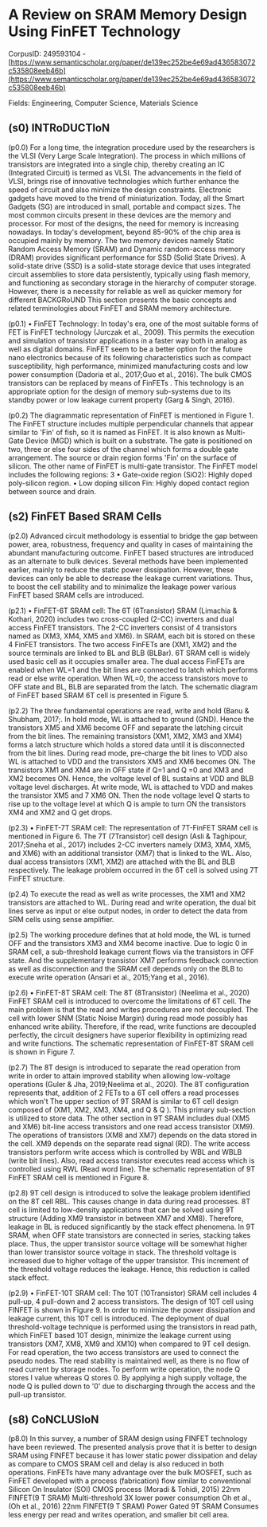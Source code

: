 # A Review on SRAM Memory Design Using FinFET Technology

CorpusID: 249593104 - [https://www.semanticscholar.org/paper/de139ec252be4e69ad436583072c535808eeb46b](https://www.semanticscholar.org/paper/de139ec252be4e69ad436583072c535808eeb46b)

Fields: Engineering, Computer Science, Materials Science

## (s0) INTRoDUCTIoN
(p0.0) For a long time, the integration procedure used by the researchers is the VLSI (Very Large Scale Integration). The process in which millions of transistors are integrated into a single chip, thereby creating an IC (Integrated Circuit) is termed as VLSI. The advancements in the field of VLSI, brings rise of innovative technologies which further enhance the speed of circuit and also minimize the design constraints. Electronic gadgets have moved to the trend of miniaturization. Today, all the Smart Gadgets (SG) are introduced in small, portable and compact sizes. The most common circuits present in these devices are the memory and processor. For most of the designs, the need for memory is increasing nowadays. In today's development, beyond 85-90% of the chip area is occupied mainly by memory. The two memory devices namely Static Random Access Memory (SRAM) and Dynamic random-access memory (DRAM) provides significant performance for SSD (Solid State Drives). A solid-state drive (SSD) is a solid-state storage device that uses integrated circuit assemblies to store data persistently, typically using flash memory, and functioning as secondary storage in the hierarchy of computer storage. However, there is a necessity for reliable as well as quicker memory for different BACKGRoUND This section presents the basic concepts and related terminologies about FinFET and SRAM memory architecture.

(p0.1) • FinFET Technology: In today's era, one of the most suitable forms of FET is FinFET technology (Jurczak et al., 2009). This permits the execution and simulation of transistor applications in a faster way both in analog as well as digital domains. FinFET seem to be a better option for the future nano electronics because of its following characteristics such as compact susceptibility, high performance, minimized manufacturing costs and low power consumption (Dadoria et al., 2017;Guo et al., 2016). The bulk CMOS transistors can be replaced by means of FinFETs . This technology is an appropriate option for the design of memory sub-systems due to its standby power or low leakage current property (Garg & Singh, 2016).

(p0.2) The diagrammatic representation of FinFET is mentioned in Figure 1. The FinFET structure includes multiple perpendicular channels that appear similar to 'Fin' of fish, so it is named as FinFET. It is also known as Multi-Gate Device (MGD) which is built on a substrate. The gate is positioned on two, three or else four sides of the channel which forms a double gate arrangement. The source or drain region forms 'Fin' on the surface of silicon. The other name of FinFET is multi-gate transistor. The FinFET model includes the following regions: 3 • Gate-oxide region (SiO2): Highly doped poly-silicon region. • Low doping silicon Fin: Highly doped contact region between source and drain.
## (s2) FinFET Based SRAM Cells
(p2.0) Advanced circuit methodology is essential to bridge the gap between power, area, robustness, frequency and quality in cases of maintaining the abundant manufacturing outcome. FinFET based structures are introduced as an alternate to bulk devices. Several methods have been implemented earlier, mainly to reduce the static power dissipation. However, these devices can only be able to decrease the leakage current variations. Thus, to boost the cell stability and to minimalize the leakage power various FinFET based SRAM cells are introduced.

(p2.1) • FinFET-6T SRAM cell: The 6T (6Transistor) SRAM (Limachia & Kothari, 2020) includes two cross-coupled (2-CC) inverters and dual access FinFET transistors. The 2-CC inverters consist of 4 transistors named as (XM3, XM4, XM5 and XM6). In SRAM, each bit is stored on these 4 FinFET transistors. The two access FinFETs are (XM1, XM2) and the source terminals are linked to BL and BLB (BLBar). 6T SRAM cell is widely used basic cell as it occupies smaller area. The dual access FinFETs are enabled when WL=1 and the bit lines are connected to latch which performs read or else write operation. When WL=0, the access transistors move to OFF state and BL, BLB are separated from the latch. The schematic diagram of FinFET based SRAM 6T cell is presented in Figure 5.

(p2.2) The three fundamental operations are read, write and hold (Banu & Shubham, 2017;. In hold mode, WL is attached to ground (GND). Hence the transistors XM5 and XM6 become OFF and separate the latching circuit from the bit lines. The remaining transistors (XM1, XM2, XM3 and XM4) forms a latch structure which holds a stored data until it is disconnected from the bit lines. During read mode, pre-charge the bit lines to VDD also WL is attached to VDD and the transistors XM5 and XM6 becomes ON. The transistors XM1 and XM4 are in OFF state if Q=1 and Q =0 and XM3 and XM2 becomes ON. Hence, the voltage level of BL sustains at VDD and BLB voltage level discharges. At write mode, WL is attached to VDD and makes the transistor XM5 and 7 XM6 ON. Then the node voltage level Q starts to rise up to the voltage level at which Q is ample to turn ON the transistors XM4 and XM2 and Q get drops.

(p2.3) • FinFET-7T SRAM cell: The representation of 7T-FinFET SRAM cell is mentioned in Figure  6. The 7T (7Transistor) cell design (Asli & Taghipour, 2017;Sneha et al., 2017) includes 2-CC inverters namely (XM3, XM4, XM5, and XM6) with an additional transistor (XM7) that is linked to the WL. Also, dual access transistors (XM1, XM2) are attached with the BL and BLB respectively. The leakage problem occurred in the 6T cell is solved using 7T FinFET structure.

(p2.4) To execute the read as well as write processes, the XM1 and XM2 transistors are attached to WL. During read and write operation, the dual bit lines serve as input or else output nodes, in order to detect the data from SRM cells using sense amplifier.

(p2.5) The working procedure defines that at hold mode, the WL is turned OFF and the transistors XM3 and XM4 become inactive. Due to logic 0 in SRAM cell, a sub-threshold leakage current flows via the transistors in OFF state. And the supplementary transistor XM7 performs feedback connection as well as disconnection and the SRAM cell depends only on the BLB to execute write operation (Ansari et al., 2015;Yang et al., 2016).

(p2.6) • FinFET-8T SRAM cell: The 8T (8Transistor) (Neelima et al., 2020) FinFET SRAM cell is introduced to overcome the limitations of 6T cell. The main problem is that the read and writes procedures are not decoupled. The cell with lower SNM (Static Noise Margin) during read mode possibly has enhanced write ability. Therefore, if the read, write functions are decoupled perfectly, the circuit designers have superior flexibility in optimizing read and write functions. The schematic representation of FinFET-8T SRAM cell is shown in Figure 7.

(p2.7) The 8T design is introduced to separate the read operation from write in order to attain improved stability when allowing low-voltage operations (Guler & Jha, 2019;Neelima et al., 2020). The 8T configuration represents that, addition of 2 FETs to a 6T cell offers a read processes which won't The upper section of 9T SRAM is similar to 6T cell design composed of (XM1, XM2, XM3, XM4, and Q & Q ). This primary sub-section is utilized to store data. The other section in 9T SRAM includes dual (XM5 and XM6) bit-line access transistors and one read access transistor (XM9). The operations of transistors (XM8 and XM7) depends on the data stored in the cell. XM9 depends on the separate read signal (RD). The write access transistors perform write access which is controlled by WBL and WBLB (write bit lines). Also, read access transistor executes read access which is controlled using RWL (Read word line). The schematic representation of 9T FinFET SRAM cell is mentioned in Figure 8.

(p2.8) 9T cell design is introduced to solve the leakage problem identified on the 8T cell RBL. This causes change in data during read processes. 8T cell is limited to low-density applications that can be solved using 9T structure (Adding XM9 transistor in between XM7 and XM8). Therefore, leakage in BL is reduced significantly by the stack effect phenomena. In 9T SRAM, when OFF state transistors are connected in series, stacking takes place. Thus, the upper transistor source voltage will be somewhat higher than lower transistor source voltage in stack. The threshold voltage is increased due to higher voltage of the upper transistor. This increment of the threshold voltage reduces the leakage. Hence, this reduction is called stack effect.

(p2.9) • FinFET-10T SRAM cell: The 10T (10Transistor) SRAM cell includes 4 pull-up, 4 pull-down and 2 access transistors. The design of 10T cell using FINFET is shown in Figure 9. In order to minimize the power dissipation and leakage current, this 10T cell is introduced. The deployment of dual threshold-voltage technique is performed using the transistors in read path, which  FinFET based 10T design, minimize the leakage current using transistors (XM7, XM8, XM9 and XM10) when compared to 9T cell design. For read operation, the two access transistors are used to connect the pseudo nodes. The read stability is maintained well, as there is no flow of read current by storage nodes. To perform write operation, the node Q stores I value whereas Q stores 0. By applying a high supply voltage, the node Q is pulled down to '0' due to discharging through the access and the pull-up transistor.
## (s8) CoNCLUSIoN
(p8.0) In this survey, a number of SRAM design using FINFET technology have been reviewed. The presented analysis prove that it is better to design SRAM using FINFET because it has lower static power dissipation and delay as compare to CMOS SRAM cell and delay is also reduced in both operations. FinFETs have many advantage over the bulk MOSFET, such as FinFET developed with a process (fabrication) flow similar to conventional Silicon On Insulator (SOI) CMOS process  (Moradi & Tohidi, 2015) 22nm FINFET(9 T SRAM) Multi-threshold 3X lower power consumption Oh et al., (Oh et al., 2016) 22nm FINFET(9 T SRAM) Power Gated 9T SRAM Consumes less energy per read and writes operation, and smaller bit cell area.
